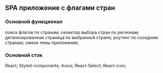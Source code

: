 ## SPA приложение с флагами стран

### Основной функционал

поиск флагов по странам;
селектор выбора стран по регионам;
детализированная страница по выбранной стране;
роутинг по соседним странам;
смена темы приложения;

### Основной стэк

React;
Styled-components;
Axios;
React-Select;
React-icon;
